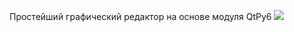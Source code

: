 Простейший графический редактор на основе модуля QtPy6
![](https://github.com/EWinterhalter/papawolf/blob/main/prew.gif)
